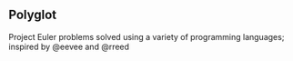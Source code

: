 Polyglot
--------

Project Euler problems solved using a variety of programming languages; inspired
by @eevee and @rreed
